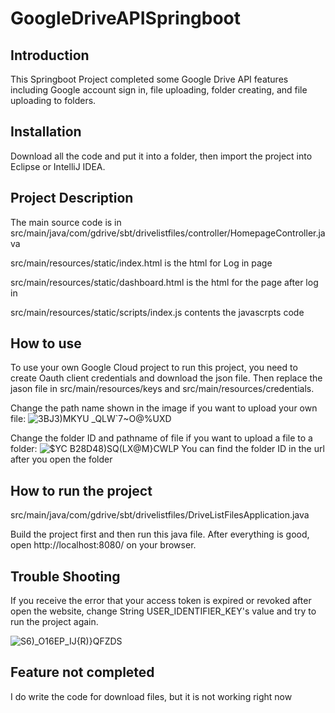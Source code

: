 # GoogleDriveAPISpringboot

## Introduction

This Springboot Project completed some Google Drive API features including Google account sign in, file uploading, folder creating, and file uploading to folders.

## Installation

Download all the code and put it into a folder, then import the project into Eclipse or IntelliJ IDEA.


## Project Description
The main source code is in src/main/java/com/gdrive/sbt/drivelistfiles/controller/HomepageController.java

src/main/resources/static/index.html is the html for Log in page

src/main/resources/static/dashboard.html is the html for the page after log in

src/main/resources/static/scripts/index.js contents the javascrpts code

## How to use
To use your own Google Cloud project to run this project, you need to create Oauth client credentials and download the json file. Then replace the jason file in src/main/resources/keys and src/main/resources/credentials. 

Change the path name shown in the image if you want to upload your own file:
![3BJ3)MKYU _QLW`7~O@%UXD](https://user-images.githubusercontent.com/70415185/163737698-b3de6e06-703d-4ce4-b7a0-a04b0e1770d8.png)

Change the folder ID and pathname of file if you want to upload a file to a folder:
![$YC B28D48)SQ(LX@M}CWLP](https://user-images.githubusercontent.com/70415185/163737775-ef6a3442-675c-4df5-8849-a267fd8a78a4.png)
You can find the folder ID in the url after you open the folder

## How to run the project
src/main/java/com/gdrive/sbt/drivelistfiles/DriveListFilesApplication.java

Build the project first and then run this java file. After everything is good, open http://localhost:8080/ on your browser.

## Trouble Shooting
If you receive the error that your access token is expired or revoked after open the website, change String USER_IDENTIFIER_KEY's value and try to run the project again.

![S6)_O16EP_IJ`{`R)}QFZDS](https://user-images.githubusercontent.com/70415185/163738114-fb5ff353-5c4a-41ed-ae4e-e407ae6fc836.png)


## Feature not completed
I do write the code for download files, but it is not working right now









